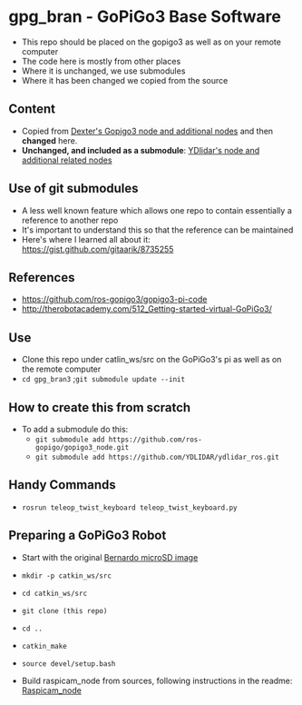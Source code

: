 # gpg_bran - GoPiGo3 Base Software

* This repo should be placed on the gopigo3 as well as on your remote computer
* The code here is mostly from other places
* Where it is unchanged, we use submodules
* Where it has been changed we copied from the source

## Content

* Copied from [Dexter's Gopigo3 node and additional nodes](https://github.com/ros-gopigo/gopigo3_node) and then **changed** here.
* **Unchanged, and included as a submodule**:  [YDlidar's node and additional related nodes](https://github.com/YDLIDAR/ydlidar_ros)

## Use of git submodules

* A less well known feature which allows one repo to contain essentially a reference to another repo
* It's important to understand this so that the reference can be maintained
* Here's where I learned all about it: <https://gist.github.com/gitaarik/8735255>

## References

* <https://github.com/ros-gopigo3/gopigo3-pi-code>
* <http://therobotacademy.com/512_Getting-started-virtual-GoPiGo3/>


## Use

* Clone this repo under catlin_ws/src on the GoPiGo3's pi as well as on the remote computer
* `cd gpg_bran3` ;`git submodule update --init`

## How to create this from scratch
* To add a submodule do this: 
  * `git submodule add https://github.com/ros-gopigo/gopigo3_node.git`
  * `git submodule add https://github.com/YDLIDAR/ydlidar_ros.git`

## Handy Commands
* `rosrun teleop_twist_keyboard teleop_twist_keyboard.py`

## Preparing a GoPiGo3 Robot
* Start with the original [Bernardo microSD image](https://sourceforge.net/projects/dexter-raspbian-for-robots/files/GoPiGo3_Ubuntu18.04-ROS_Melodic.tar.gz/download)
* `mkdir -p catkin_ws/src`
* `cd catkin_ws/src`
* `git clone (this repo)`
* `cd ..`
* `catkin_make`
* `source devel/setup.bash`

* Build raspicam_node from sources, following instructions in the readme: [Raspicam_node](https://github.com/UbiquityRobotics/raspicam_node)

